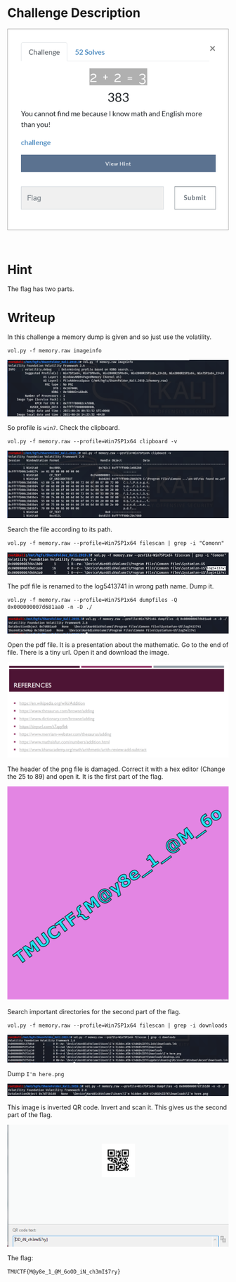 # Challenge Description
<p align="center">
  <img src="Challenge.png">
</p>
<br>

# Hint
The flag has two parts.

# Writeup
In this challenge a memory dump is given and so just use the volatility.
```
vol.py -f memory.raw imageinfo
```  
<p align="center">
  <img src="Writeup Files/1.png">
</p>


So profile is `win7`. Check the clipboard.
```
vol.py -f memory.raw --profile=Win7SP1x64 clipboard -v
```  
<p align="center">
  <img src="Writeup Files/2.png">
</p>

Search the file according to its path.
```
vol.py -f memory.raw --profile=Win7SP1x64 filescan | grep -i "Comonn"
```  
<p align="center">
  <img src="Writeup Files/3.png">
</p>

The pdf file is renamed to the log5413741 in wrong path name. Dump it.
```
vol.py -f memory.raw --profile=Win7SP1x64 dumpfiles -Q 0x000000007d681aa0 -n -D ./
```  
<p align="center">
  <img src="Writeup Files/4.png">
</p>

Open the pdf file. It is a presentation about the mathematic. Go to the end of file. There is a tiny url. Open it and download the image.  
<p align="center">
  <img src="Writeup Files/5.png">
</p>

The header of the png file is damaged. Correct it with a hex editor (Change the 25 to 89) and open it. It is the first part of the flag.  
<p align="center">
  <img src="Writeup Files/6.png">
</p>

Search important directories for the second part of the flag.
```
vol.py -f memory.raw --profile=Win7SP1x64 filescan | grep -i downloads
```  
<p align="center">
  <img src="Writeup Files/7.png">
</p>

Dump `I'm here.png`  
<p align="center">
  <img src="Writeup Files/8.png">
</p>

This image is inverted QR code. Invert and scan it. This gives us the second part of the flag.  
<p align="center">
  <img src="Writeup Files/9.png">
</p>

The flag:
```
TMUCTF{M@y8e_1_@M_6oOD_iN_ch3mI$7ry}
```
